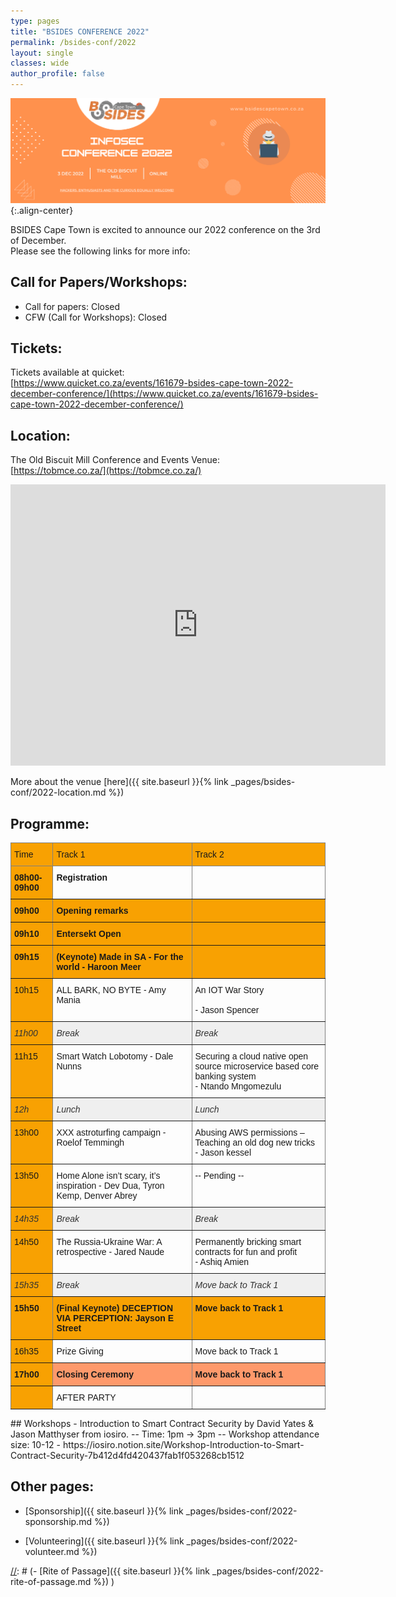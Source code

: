 ```yaml
---
type: pages
title: "BSIDES CONFERENCE 2022"
permalink: /bsides-conf/2022
layout: single
classes: wide
author_profile: false
---
```


![Preview](/assets/images/2022/Conference_2022.png){:.align-center}

BSIDES Cape Town is excited to announce our 2022 conference on the 3rd of  December.  
Please see the following links for more info:  


## Call for Papers/Workshops:  
- Call for papers:  Closed
- CFW (Call for Workshops):  Closed

[//]: # (The deadline for submissions is 23:59 on the 30th of September 2022, but the earlier you submit the better. )

## Tickets:
Tickets available at quicket:  
[https://www.quicket.co.za/events/161679-bsides-cape-town-2022-december-conference/](https://www.quicket.co.za/events/161679-bsides-cape-town-2022-december-conference/)


## Location:
The Old Biscuit Mill Conference and Events Venue:  
[https://tobmce.co.za/](https://tobmce.co.za/) 

<iframe src="https://www.google.com/maps/embed?pb=!1m14!1m8!1m3!1d13242.12485445135!2d18.4571621!3d-33.9274629!3m2!1i1024!2i768!4f13.1!3m3!1m2!1s0x0%3A0x39cc47e5b0eb6340!2sThe%20Old%20Biscuit%20Mill!5e0!3m2!1sen!2sza!4v1661353026841!5m2!1sen!2sza" width="600" height="450" style="border:0;" allowfullscreen="" loading="lazy"></iframe>

More about the venue [here]({{ site.baseurl }}{% link _pages/bsides-conf/2022-location.md %})  

## Programme:
<style type="text/css">
.tg  {border-collapse:collapse;border-spacing:0;}
.tg td{border-color:black;border-style:solid;border-width:1px;font-family:Arial, sans-serif;font-size:14px;
  overflow:hidden;padding:10px 5px;word-break:normal;}
.tg th{border-color:black;border-style:solid;border-width:1px;font-family:Arial, sans-serif;font-size:14px;
  font-weight:normal;overflow:hidden;padding:10px 5px;word-break:normal;}
.tg .tg-lto5{background-color:#f8a102;border-color:inherit;text-align:left;vertical-align:top}
.tg .tg-66je{background-color:#f8a102;border-color:inherit;font-weight:bold;text-align:left;vertical-align:top}
.tg .tg-fymr{border-color:inherit;font-weight:bold;text-align:left;vertical-align:top}
.tg .tg-0pky{border-color:inherit;text-align:left;vertical-align:top}
.tg .tg-6s52{background-color:#f8a102;border-color:inherit;color:#333333;font-style:italic;text-align:left;vertical-align:top}
.tg .tg-dt93{background-color:#efefef;border-color:inherit;color:#333333;font-style:italic;text-align:left;vertical-align:top}
.tg .tg-uuj7{background-color:#fe996b;border-color:inherit;font-weight:bold;text-align:left;vertical-align:top}
</style>
<table class="tg">
<thead>
  <tr>
    <th class="tg-lto5">Time<br></th>
    <th class="tg-lto5">Track 1</th>
    <th class="tg-lto5">Track 2</th>
  </tr>
</thead>
<tbody>
  <tr>
    <td class="tg-66je">08h00-09h00</td>
    <td class="tg-fymr">Registration</td>
    <td class="tg-fymr"></td>
  </tr>
  <tr>
    <td class="tg-66je">09h00</td>
    <td class="tg-66je">Opening remarks</td>
    <td class="tg-66je"></td>
  </tr>
  <tr>
    <td class="tg-66je">09h10</td>
    <td class="tg-66je">Entersekt Open</td>
    <td class="tg-66je"></td>
  </tr>
  <tr>
    <td class="tg-66je">09h15</td>
    <td class="tg-66je">(Keynote) Made in SA - For the world - Haroon Meer</td>
    <td class="tg-66je"></td>
  </tr>
  <tr>
    <td class="tg-lto5">10h15 </td>
    <td class="tg-0pky">ALL BARK, NO BYTE - Amy Mania<br></td>
    <td class="tg-0pky">An IOT War Story <br><br>- Jason Spencer</td>
  </tr>
  <tr>
    <td class="tg-6s52">11h00</td>
    <td class="tg-dt93">Break</td>
    <td class="tg-dt93">Break</td>
  </tr>
  <tr>
    <td class="tg-lto5">11h15 </td>
    <td class="tg-0pky">Smart Watch Lobotomy - Dale Nunns<br></td>
    <td class="tg-0pky">Securing a cloud native open source microservice based core banking system<br> - Ntando Mngomezulu</td>
  </tr>
  <tr>
    <td class="tg-6s52">12h</td>
    <td class="tg-dt93">Lunch</td>
    <td class="tg-dt93">Lunch</td>
  </tr>
  <tr>
    <td class="tg-lto5">13h00</td>
    <td class="tg-0pky">XXX astroturfing campaign - Roelof Temmingh</td>
    <td class="tg-0pky">Abusing AWS permissions – Teaching an old dog new tricks<br> - Jason kessel</td>
  </tr>
  <tr>
    <td class="tg-lto5">13h50 </td>
    <td class="tg-0pky">Home Alone isn’t scary, it’s inspiration - Dev Dua, Tyron Kemp, Denver Abrey</td>
    <td class="tg-0pky">-- Pending --</td>
  </tr>
  <tr>
    <td class="tg-6s52">14h35</td>
    <td class="tg-dt93">Break</td>
    <td class="tg-dt93">Break</td>
  </tr>
  <tr>
    <td class="tg-lto5">14h50 </td>
    <td class="tg-0pky">The Russia-Ukraine War: A retrospective - Jared Naude<br></td>
    <td class="tg-0pky">Permanently bricking smart contracts for fun and profit <br>- Ashiq Amien</td>
  </tr>
  <tr>
    <td class="tg-6s52">15h35</td>
    <td class="tg-dt93">Break</td>
    <td class="tg-dt93">Move back to Track 1</td>
  </tr>
  <tr>
    <td class="tg-66je">15h50</td>
    <td class="tg-66je">(Final Keynote) DECEPTION VIA PERCEPTION: Jayson E Street</td>
    <td class="tg-66je">Move back to Track 1</td>
  </tr>
  <tr>
    <td class="tg-lto5">16h35</td>
    <td class="tg-0pky">Prize Giving</td>
    <td class="tg-0pky">Move back to Track 1</td>
  </tr>
  <tr>
    <td class="tg-66je">17h00</td>
    <td class="tg-uuj7">Closing Ceremony</td>
    <td class="tg-uuj7">Move back to Track 1</td>
  </tr>
  <tr>
    <td class="tg-lto5"></td>
    <td class="tg-0pky">AFTER PARTY</td>
    <td class="tg-0pky"></td>
  </tr>
</tbody>
</table>
## Workshops
- Introduction to Smart Contract Security by David Yates & Jason Matthyser from iosiro.
-- Time: 1pm -> 3pm
-- Workshop attendance size: 10-12
- https://iosiro.notion.site/Workshop-Introduction-to-Smart-Contract-Security-7b412d4fd420437fab1f053268cb1512

## Other pages:
  
- [Sponsorship]({{ site.baseurl }}{% link _pages/bsides-conf/2022-sponsorship.md %})  
  
- [Volunteering]({{ site.baseurl }}{% link _pages/bsides-conf/2022-volunteer.md %})  

[//]: # (- [Rite of Passage]({{ site.baseurl }}{% link _pages/bsides-conf/2022-rite-of-passage.md %}) )

